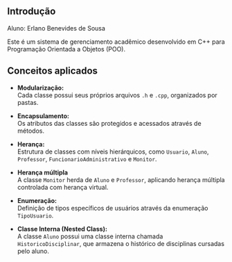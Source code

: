 ## Introdução

Aluno: Erlano Benevides de Sousa

Este é um sistema de gerenciamento acadêmico desenvolvido em C++ para Programação Orientada a Objetos (POO).

## Conceitos aplicados

- **Modularização:**  
Cada classe possui seus próprios arquivos `.h` e `.cpp`, organizados por pastas.

- **Encapsulamento:**  
Os atributos das classes são protegidos e acessados através de métodos.

- **Herança:**  
Estrutura de classes com níveis hierárquicos, como `Usuario`, `Aluno`, `Professor`, `FuncionarioAdministrativo` e `Monitor`.

- **Herança múltipla**  
A classe `Monitor` herda de `Aluno` e `Professor`, aplicando herança múltipla controlada com herança virtual.

- **Enumeração:**  
Definição de tipos específicos de usuários através da enumeração `TipoUsuario`.

- **Classe Interna (Nested Class):**  
A classe `Aluno` possui uma classe interna chamada `HistoricoDisciplinar`, que armazena o histórico de disciplinas cursadas pelo aluno.